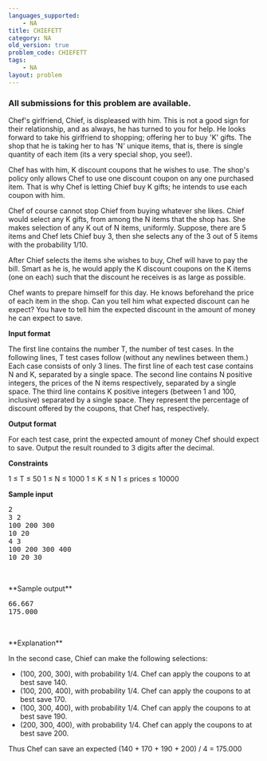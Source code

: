 ```yaml
---
languages_supported:
    - NA
title: CHIEFETT
category: NA
old_version: true
problem_code: CHIEFETT
tags:
    - NA
layout: problem
---
```

###  All submissions for this problem are available. 

Chef's girlfriend, Chief, is displeased with him. This is not a good sign for their relationship, and as always, he has turned to you for help. He looks forward to take his girlfriend to shopping; offering her to buy 'K' gifts. The shop that he is taking her to has 'N' unique items, that is, there is single quantity of each item (its a very special shop, you see!).

Chef has with him, K discount coupons that he wishes to use. The shop's policy only allows Chef to use one discount coupon on any one purchased item. That is why Chef is letting Chief buy K gifts; he intends to use each coupon with him.

Chef of course cannot stop Chief from buying whatever she likes. Chief would select any K gifts, from among the N items that the shop has. She makes selection of any K out of N items, uniformly. Suppose, there are 5 items and Chef lets Chief buy 3, then she selects any of the 3 out of 5 items with the probability 1/10.

After Chief selects the items she wishes to buy, Chef will have to pay the bill. Smart as he is, he would apply the K discount coupons on the K items (one on each) such that the discount he receives is as large as possible.

Chef wants to prepare himself for this day. He knows beforehand the price of each item in the shop. Can you tell him what expected discount can he expect? You have to tell him the expected discount in the amount of money he can expect to save.

**Input format**

The first line contains the number T, the number of test cases. In the following lines, T test cases follow (without any newlines between them.) Each case consists of only 3 lines. The first line of each test case contains N and K, separated by a single space. The second line contains N positive integers, the prices of the N items respectively, separated by a single space. The third line contains K positive integers (between 1 and 100, inclusive) separated by a single space. They represent the percentage of discount offered by the coupons, that Chef has, respectively.

**Output format**

For each test case, print the expected amount of money Chef should expect to save. Output the result rounded to 3 digits after the decimal.

**Constraints**

1 ≤ T ≤ 50
 1 ≤ N ≤ 1000
 1 ≤ K ≤ N
 1 ≤ prices ≤ 10000

**Sample input**

<pre>2
3 2
100 200 300
10 20
4 3
100 200 300 400
10 20 30


</pre>**Sample output**
<pre>66.667
175.000


</pre>**Explanation**
In the second case, Chief can make the following selections:

- (100, 200, 300), with probability 1/4. Chef can apply the coupons to at best save 140.
- (100, 200, 400), with probability 1/4. Chef can apply the coupons to at best save 170.
- (100, 300, 400), with probability 1/4. Chef can apply the coupons to at best save 190.
- (200, 300, 400), with probability 1/4. Chef can apply the coupons to at best save 200.

Thus Chef can save an expected (140 + 170 + 190 + 200) / 4 = 175.000

